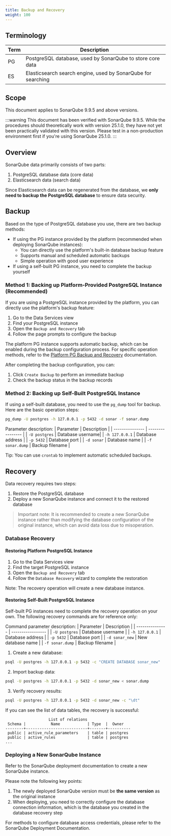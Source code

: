 ```yaml
---
title: Backup and Recovery
weight: 100
---
```


## Terminology

| Term | Description                                                 |
| ---- | ----------------------------------------------------------- |
| PG   | PostgreSQL database, used by SonarQube to store core data    |
| ES   | Elasticsearch search engine, used by SonarQube for searching |

## Scope

This document applies to SonarQube 9.9.5 and above versions.

:::warning
This document has been verified with SonarQube 9.9.5. While the procedures should theoretically work with version 25.1.0, they have not yet been practically validated with this version. Please test in a non-production environment first if you're using SonarQube 25.1.0.
:::

## Overview

SonarQube data primarily consists of two parts:

1. PostgreSQL database data (core data)
2. Elasticsearch data (search data)

Since Elasticsearch data can be regenerated from the database, we **only need to backup the PostgreSQL database** to ensure data security.

## Backup

Based on the type of PostgreSQL database you use, there are two backup methods:

- If using the PG instance provided by the platform (recommended when deploying SonarQube instances):
  - You can directly use the platform's built-in database backup feature
  - Supports manual and scheduled automatic backups
  - Simple operation with good user experience
- If using a self-built PG instance, you need to complete the backup yourself

### Method 1: Backing up Platform-Provided PostgreSQL Instance (Recommended)

If you are using a PostgreSQL instance provided by the platform, you can directly use the platform's backup feature:

1. Go to the Data Services view
2. Find your PostgreSQL instance
3. Open the `Backup and Recovery` tab
4. Follow the page prompts to configure the backup

The platform PG instance supports automatic backup, which can be enabled during the backup configuration process. For specific operation methods, refer to the [Platform PG Backup and Recovery](#how-to-view-platform-postgresql-backup-and-recovery-documentation) documentation.

After completing the backup configuration, you can:
1. Click `Create Backup` to perform an immediate backup
2. Check the backup status in the backup records


### Method 2: Backing up Self-Built PostgreSQL Instance

If using a self-built database, you need to use the `pg_dump` tool for backup. Here are the basic operation steps:

```bash
pg_dump -U postgres -h 127.0.0.1 -p 5432 -d sonar -f sonar.dump
```

Parameter description:
| Parameter       | Description      |
| --------------- | ---------------- |
| `-U postgres`   | Database username|
| `-h 127.0.0.1`  | Database address |
| `-p 5432`       | Database port    |
| `-d sonar`      | Database name    |
| `-f sonar.dump` | Backup filename  |

Tip: You can use `crontab` to implement automatic scheduled backups.

## Recovery

Data recovery requires two steps:

1. Restore the PostgreSQL database
2. Deploy a new SonarQube instance and connect it to the restored database

> Important note: It is recommended to create a new SonarQube instance rather than modifying the database configuration of the original instance, which can avoid data loss due to misoperation.

### Database Recovery

#### Restoring Platform PostgreSQL Instance

1. Go to the Data Services view
2. Find the target PostgreSQL instance
3. Open the `Backup and Recovery` tab
4. Follow the `Database Recovery` wizard to complete the restoration

Note: The recovery operation will create a new database instance.

#### Restoring Self-Built PostgreSQL Instance

Self-built PG instances need to complete the recovery operation on your own. The following recovery commands are for reference only:

Command parameter description:
| Parameter       | Description       |
| --------------- | ----------------- |
| `-U postgres`   | Database username |
| `-h 127.0.0.1`  | Database address  |
| `-p 5432`       | Database port     |
| `-d sonar_new`  | New database name |
| `-f sonar.dump` | Backup filename   |

1. Create a new database:

```bash
psql -U postgres -h 127.0.0.1 -p 5432 -c "CREATE DATABASE sonar_new"
```

2. Import backup data:

```bash
psql -U postgres -h 127.0.0.1 -p 5432 -d sonar_new < sonar.dump
```

3. Verify recovery results:

```bash
psql -U postgres -h 127.0.0.1 -p 5432 -d sonar_new -c "\dt"
```

If you can see the list of data tables, the recovery is successful:

```
                   List of relations
 Schema |           Name            | Type  |  Owner
--------+---------------------------+-------+----------
 public | active_rule_parameters    | table | postgres
 public | active_rules              | table | postgres
...
```

### Deploying a New SonarQube Instance

Refer to the SonarQube deployment documentation to create a new SonarQube instance.

Please note the following key points:

1. The newly deployed SonarQube version must be **the same version** as the original instance
2. When deploying, you need to correctly configure the database connection information, which is the database you created in the database recovery step

For methods to configure database access credentials, please refer to the SonarQube Deployment Documentation.


